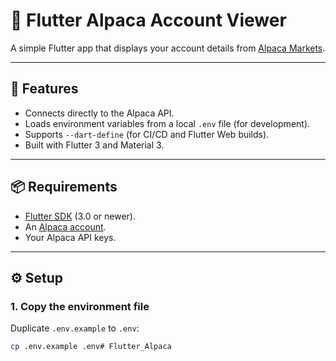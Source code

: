 # 📱 Flutter Alpaca Account Viewer

A simple Flutter app that displays your account details from [Alpaca Markets](https://alpaca.markets).

---

## 🚀 Features
- Connects directly to the Alpaca API.
- Loads environment variables from a local `.env` file (for development).
- Supports `--dart-define` (for CI/CD and Flutter Web builds).
- Built with Flutter 3 and Material 3.

---

## 📦 Requirements
- [Flutter SDK](https://docs.flutter.dev/get-started/install) (3.0 or newer).
- An [Alpaca account](https://alpaca.markets).
- Your Alpaca API keys.

---

## ⚙️ Setup

### 1. Copy the environment file
Duplicate `.env.example` to `.env`:

```bash
cp .env.example .env# Flutter_Alpaca
